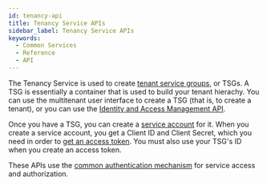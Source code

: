 ```yaml
---
id: tenancy-api
title: Tenancy Service APIs
sidebar_label: Tenancy Service APIs
keywords:
  - Common Services
  - Reference
  - API
---
```


The Tenancy Service is used to create [tenant service groups](/scm/docs/tenant-service-groups),
or TSGs. A TSG is essentially a container that is used to build your tenant hierachy. You can use
the multitenant user interface to create a TSG (that is, to create a tenant), or you can use the
[Identity and Access Management API](/scm/api/iam/post-iam-v-1-service-accounts).

Once you have a TSG, you can create a [service account](/scm/docs/service-accounts) for it.
When you create a service account, you get a Client ID and Client Secret, which you need in order to
[get an access token](/scm/api/auth/post-auth-v-1-oauth-2-access-token).
You must also use your TSG's ID when you create an access token.

These APIs use the [common authentication mechanism](/scm/docs/getstarted) for service access and authorization.
